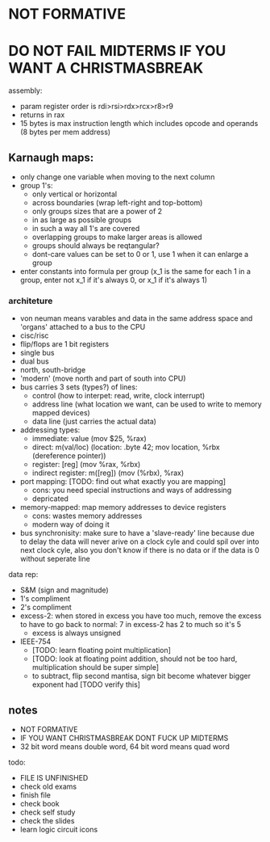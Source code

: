 # NOT FORMATIVE
# DO NOT FAIL MIDTERMS IF YOU WANT A CHRISTMASBREAK


assembly:
   - param register order is rdi>rsi>rdx>rcx>r8>r9
   - returns in rax
   - 15 bytes is max instruction length which includes opcode and operands (8 bytes per mem address)

## Karnaugh maps:
   - only change one variable when moving to the next column
   - group 1's:
      - only vertical or horizontal
      - across boundaries (wrap left-right and top-bottom)
      - only groups sizes that are a power of 2
      - in as large as possible groups
      - in such a way all 1's are covered
      - overlapping groups to make larger areas is allowed
      - groups should always be reqtangular? 
      - dont-care values can be set to 0 or 1, use 1 when it can enlarge a group
   - enter constants into formula per group (x_1 is the same for each 1 in a group, enter not x_1 if it's always 0, or x_1 if it's always 1)

### architeture
- von neuman means varables and data in the same address space and 'organs' attached to a bus to the CPU
- cisc/risc 
- flip/flops are 1 bit registers
- single bus
- dual bus 
- north, south-bridge
- 'modern' (move north and part of south into CPU)
- bus carries 3 sets (types?) of lines:
   - control (how to interpet: read, write, clock interrupt)
   - address line (what location we want, can be used to write to memory mapped devices)
   - data line (just carries the actual data)
- addressing types:
   - immediate: value (mov $25, %rax)
   - direct: m(val/loc) (location: .byte 42; mov location, %rbx (dereference pointer))
   - register: [reg] (mov %rax, %rbx)
   - indirect register: m([reg]) (mov (%rbx), %rax)
- port mapping: [TODO: find out what exactly you are mapping]
   - cons: you need special instructions and ways of addressing
   - depricated
- memory-mapped: map memory addresses to device registers
   - cons: wastes memory addresses 
   - modern way of doing it
- bus synchronisity: make sure to have a 'slave-ready' line because due to delay the data will never arive on a clock cyle and could spil over into next clock cyle, also you don't know if there is no data or if the data is 0 without seperate line

data rep:
   - S&M (sign and magnitude)
   - 1's compliment
   - 2's compliment 
   - excess-2: when stored in excess you have too much, remove the excess to have to go back to normal: 7 in excess-2 has 2 to much so it's 5
      - excess is always unsigned
   - IEEE-754
      - [TODO: learn floating point multiplication]
      - [TODO: look at floating point addition, should not be too hard, multiplication should be super simple]
      - to subtract, flip second mantisa, sign bit become whatever bigger exponent had [TODO verify this]

## notes
- NOT FORMATIVE 
- IF YOU WANT CHRISTMASBREAK DONT FUCK UP MIDTERMS
- 32 bit word means double word, 64 bit word means quad word

todo:
   - FILE IS UNFINISHED
   - check old exams
   - finish file 
   - check book 
   - check self study
   - check the slides
   - learn logic circuit icons
